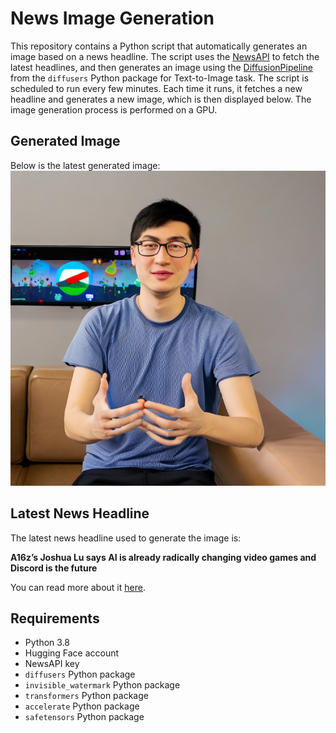 # News Image Generation
This repository contains a Python script that automatically generates an image based on a news headline. The script uses the [NewsAPI](https://newsapi.org/) to fetch the latest headlines, and then generates an image using the [DiffusionPipeline](https://github.com/huggingface/diffusers) from the `diffusers` Python package for Text-to-Image task.
The script is scheduled to run every few minutes. Each time it runs, it fetches a new headline and generates a new image, which is then displayed below. The image generation process is performed on a GPU.

## Generated Image
Below is the latest generated image:
![Generated Image](image.png)

## Latest News Headline
The latest news headline used to generate the image is:

**A16z’s Joshua Lu says AI is already radically changing video games and Discord is the future**

You can read more about it [here](https://news.google.com/rss/articles/CBMixAFBVV95cUxNaDVhQkdPcnEzZUtZa2JldkRmOURJWlZheV8wWXVuZlZER2xucmdabFl1UXJ1RGlVNEd5WkhPb09PbU8xTElvMDFiS2U4OGtMTHdLcFhkcTRBZzN5SHNUVDNQYW1sU0wyOWtnTm1meUhXdHZWYTB4QV94aS1CUk5lVEY3cm1MMGFYYzY1bkZDVEQ3RUhIaWppSlZMZXc5WnRjNHBWdUFJbU5TejR1VWd4TlBqZ0M2VGMxd1ZVLUVpZ0lmUTRz?oc=5).

## Requirements
- Python 3.8
- Hugging Face account
- NewsAPI key
- `diffusers` Python package
- `invisible_watermark` Python package
- `transformers` Python package
- `accelerate` Python package
- `safetensors` Python package
